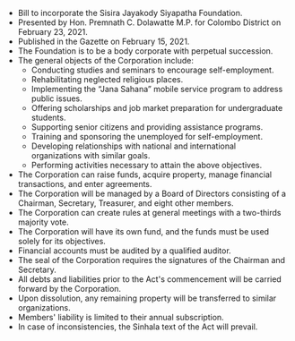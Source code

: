 - Bill to incorporate the Sisira Jayakody Siyapatha Foundation.
- Presented by Hon. Premnath C. Dolawatte M.P. for Colombo District on February 23, 2021.
- Published in the Gazette on February 15, 2021.
- The Foundation is to be a body corporate with perpetual succession.
- The general objects of the Corporation include:
  - Conducting studies and seminars to encourage self-employment.
  - Rehabilitating neglected religious places.
  - Implementing the “Jana Sahana” mobile service program to address public issues.
  - Offering scholarships and job market preparation for undergraduate students.
  - Supporting senior citizens and providing assistance programs.
  - Training and sponsoring the unemployed for self-employment.
  - Developing relationships with national and international organizations with similar goals.
  - Performing activities necessary to attain the above objectives.
- The Corporation can raise funds, acquire property, manage financial transactions, and enter agreements.
- The Corporation will be managed by a Board of Directors consisting of a Chairman, Secretary, Treasurer, and eight other members.
- The Corporation can create rules at general meetings with a two-thirds majority vote.
- The Corporation will have its own fund, and the funds must be used solely for its objectives.
- Financial accounts must be audited by a qualified auditor.
- The seal of the Corporation requires the signatures of the Chairman and Secretary.
- All debts and liabilities prior to the Act's commencement will be carried forward by the Corporation.
- Upon dissolution, any remaining property will be transferred to similar organizations.
- Members' liability is limited to their annual subscription.
- In case of inconsistencies, the Sinhala text of the Act will prevail.